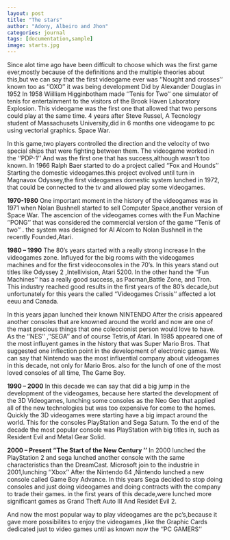 ```yaml
---
layout: post
title: "The stars"
author: "Adony, Albeiro and Jhon"
categories: journal
tags: [documentation,sample]
image: starts.jpg
---
```



Since alot time ago have been difficult to choose which was the first game ever,mostly because of the definitions and the multiple theories about this,but we can say that the first videogame ever was ‘’Nought and crosses’’ known too  as ‘’OXO’’ it was being development Did by Alexander Douglas in 1952
In 1958 Wiilliam Higginbotham made ‘’Tenis for Two’’ one simulator of tenis for entertainment to the visitors of the Brook Haven Laboratory Explosion. This videogame was the first one that allowed that two persons could play at the same time.
4 years after Steve Russel, A Tecnology student of Massachusets University,did in 6 months one videogame to pc using vectorial graphics. Space War.

In this game,two players controlled the direction and the velocity of two special ships that were fighting between them. The videogame worked in the 	‘’PDP-1’’ And was the first one that has success,although wasn’t too known.
In 1966 Ralph Baer started to do a project called ‘’Fox and Hounds’’
Starting the domestic videogames.this project evolved until turn in Magnavox Odyssey,the first videogames domestic system lunched in 1972, that could be connected to the tv and allowed play some videogames.

**1970-1980**
One important moment in the history of the videogames was in 1971 when Nolan Bushnell started to sell Computer Space,another version of Space War.
The ascencion of the videogames comes with the Fun Machine ‘’PONG’’ that was considered the commercial version of the game ‘’Tenis of two’’ . the system was designed for Al Alcom to Nolan Bushnell in the recently Founded,Atari.

**1980 – 1990**
The 80’s years started with a really strong increase In the videogames zone.
Influyed for the big rooms with the videogames machines and for the first videoconsoles in the 70’s.
In this years stand out titles like Odyssey 2 ,Intellivision, Atari 5200.
In the other hand the ‘’Fun Machines’’ has a really good success, as Pacman,Battle Zone, and Tron.
This industry reached good results in the first years of the 80’s decade,but unfortunately for this years the called ‘’Videogames Crissis’’ affected a lot eeuu and Canada.

In this years japan lunched their known NINTENDO
After the crisis appeared another consoles that are knowned around the world and now are one of the mast precious things that one coleccionist person would love to have.
As the ‘’NES’’ ,’’SEGA’’ and of course Tetris,of Atari.
In 1985 appeared one of the most influyent games in the history that 	was Super Mario Bros.
That suggested one inflection point in the development of electronic games.
We can say that Nintendo was the most influential company about videogames in this decade, not only for Mario Bros. also for the lunch of one of the most loved consoles of all time, The Game Boy.

**1990 – 2000**
In this decade we can say that did a big jump in the development of the videogames, because here started the development of the 3D  Videogames, lunching some consoles as the Neo Geo that applied all of the new technologies but was too expensive for come to the homes.
Quickly the 3D videogames were starting have a big impact around the world. This for the consoles PlayStation and Sega Saturn.
To the end of the decade the most popular console was PlayStation with big titles in, such as 	Resident Evil and Metal Gear Solid.

**2000 – Present ‘’The Start of the New Century	’’**
In 2000 lunched the PlayStation 2 and sega lunched another console with the same characteristics than the DreamCast.
Microsoft join to the industrie in 2001,lunching ‘’Xbox’’
After the Nintendo 64 ,Nintendo lunched a new console called Game Boy Advance.
In this years Sega decided to stop doing consoles and just doing videogames and doing contracts with the company to trade their games.
in the first years of this decade,were lunched more significant games as Grand Theft Auto III And Residet Evil 2.

And now the most popular way to play videogames are the pc’s,because it gave more possibilites to enjoy the videogames ,like the Graphic Cards dedicated just to video games until as known now the ‘’PC GAMERS’’
